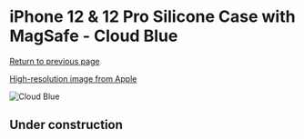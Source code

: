 # iPhone 12 & 12 Pro Silicone Case with MagSafe - Cloud Blue

[Return to previous page](/iphone_12)

[High-resolution image from Apple](https://store.storeimages.cdn-apple.com/8756/as-images.apple.com/is/MKTT3?wid=4500&hei=4500&fmt=png)

<div style="width: 500px"><img src="/everyphone/MKTT3.png" alt="Cloud Blue"></div>

## Under construction
